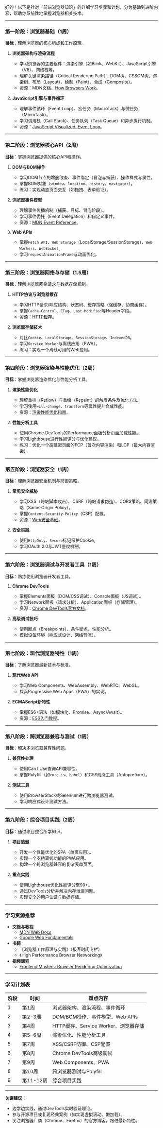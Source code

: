 好的！以下是针对「前端浏览器知识」的详细学习步骤和计划，分为基础到进阶内容，帮助你系统性地掌握浏览器相关技术。

---

### **第一阶段：浏览器基础（1周）**
**目标**：理解浏览器的核心组成和工作原理。
1. **浏览器架构与渲染流程**  
   - 学习浏览器的主要组件：渲染引擎（如Blink、WebKit）、JavaScript引擎（V8）、网络栈等。  
   - 理解关键渲染路径（Critical Rendering Path）：DOM树、CSSOM树、渲染树、布局（Layout）、绘制（Paint）、合成（Composite）。  
   - 资源：MDN文档、[How Browsers Work](https://web.dev/howbrowserswork/)。

2. **JavaScript引擎与事件循环**  
   - 理解事件循环（Event Loop）、宏任务（MacroTask）与微任务（MicroTask）。  
   - 学习调用栈（Call Stack）、任务队列（Task Queue）和异步执行机制。  
   - 资源：[JavaScript Visualized: Event Loop](https://dev.to/lydiahallie/javascript-visualized-event-loop-3dif)。

---

### **第二阶段：浏览器核心API（2周）**
**目标**：掌握浏览器提供的核心API和操作。
1. **DOM与BOM操作**  
   - 学习DOM节点的增删改查、事件绑定（冒泡与捕获）、操作样式与属性。  
   - 掌握BOM对象（`window`、`location`、`history`、`navigator`）。  
   - 练习：实现动态页面交互（如拖拽、表单验证）。

2. **浏览器事件模型**  
   - 理解事件传播机制（捕获、目标、冒泡阶段）。  
   - 学习事件委托（Event Delegation）和自定义事件。  
   - 资源：[MDN Event Reference](https://developer.mozilla.org/en-US/docs/Web/Events)。

3. **Web APIs**  
   - 掌握`Fetch API`、`Web Storage`（LocalStorage/SessionStorage）、`Web Workers`、`WebSocket`。  
   - 学习`requestAnimationFrame`与动画优化。

---

### **第三阶段：浏览器网络与存储（1.5周）**
**目标**：理解浏览器网络请求与数据存储机制。
1. **HTTP协议与浏览器缓存**  
   - 学习HTTP请求/响应结构、状态码、缓存策略（强缓存、协商缓存）。  
   - 掌握`Cache-Control`、`ETag`、`Last-Modified`等Header字段。  
   - 资源：[HTTP缓存](https://web.dev/http-cache/)。

2. **浏览器存储技术**  
   - 对比`Cookie`、`LocalStorage`、`SessionStorage`、`IndexedDB`。  
   - 学习`Service Worker`与离线应用（PWA）。  
   - 练习：实现一个离线可用的Web应用。

---

### **第四阶段：浏览器渲染与性能优化（2周）**
**目标**：掌握浏览器渲染优化与性能分析工具。
1. **渲染性能优化**  
   - 理解重排（Reflow）与重绘（Repaint）的触发条件及优化方法。  
   - 学习使用`will-change`、`transform`等属性提升合成性能。  
   - 资源：[渲染性能优化指南](https://web.dev/rendering-performance/)。

2. **性能分析工具**  
   - 使用Chrome DevTools的Performance面板分析页面加载性能。  
   - 学习Lighthouse进行性能评分与优化建议。  
   - 练习：优化一个高延迟页面的FCP（首次内容渲染）和LCP（最大内容渲染）。

---

### **第五阶段：浏览器安全（1周）**
**目标**：理解浏览器安全机制与防御策略。
1. **常见安全威胁**  
   - 学习XSS（跨站脚本攻击）、CSRF（跨站请求伪造）、CORS策略、同源策略（Same-Origin Policy）。  
   - 掌握`Content-Security-Policy`（CSP）配置。  
   - 资源：[Web安全基础](https://developer.mozilla.org/en-US/docs/Web/Security)。

2. **安全实践**  
   - 使用`HttpOnly`、`Secure`标记保护Cookie。  
   - 学习OAuth 2.0与JWT鉴权机制。

---

### **第六阶段：浏览器调试与开发者工具（1周）**
**目标**：熟练使用浏览器开发者工具。
1. **Chrome DevTools**  
   - 掌握Elements面板（DOM/CSS调试）、Console面板（JS调试）。  
   - 学习Network面板（请求分析）、Application面板（存储管理）。  
   - 资源：[Chrome DevTools官方文档](https://developer.chrome.com/docs/devtools/)。

2. **高级调试技巧**  
   - 使用断点（Breakpoints）、条件断点、性能分析。  
   - 模拟设备环境（响应式设计、网络节流）。

---

### **第七阶段：现代浏览器特性（1周）**
**目标**：了解浏览器最新技术与标准。
1. **现代Web API**  
   - 学习Web Components、WebAssembly、WebRTC、WebGL。  
   - 探索Progressive Web Apps（PWA）的实现。

2. **ECMAScript新特性**  
   - 掌握ES6+语法（如模块化、Promise、Async/Await）。  
   - 资源：[ES6入门教程](https://es6.ruanyifeng.com/)。

---

### **第八阶段：跨浏览器兼容与测试（1周）**
**目标**：解决多浏览器兼容性问题。
1. **兼容性处理**  
   - 使用Can I Use查询API兼容性。  
   - 掌握Polyfill（如`core-js`、`babel`）和CSS前缀工具（Autoprefixer）。  

2. **测试工具**  
   - 使用BrowserStack或Selenium进行跨浏览器测试。  
   - 学习响应式设计测试方法。

---

### **第九阶段：综合项目实践（2周）**
**目标**：通过项目整合所学知识。
1. **项目选题**  
   - 开发一个性能优化的SPA（单页应用）。  
   - 实现一个支持离线功能的PWA应用。  
   - 构建一个跨浏览器兼容的复杂表单页面。

2. **重点实践**  
   - 使用Lighthouse优化性能评分至90+。  
   - 通过DevTools分析并解决内存泄漏问题。  
   - 实现安全的用户认证与数据存储。

---

### **学习资源推荐**
- **文档与教程**  
  - [MDN Web Docs](https://developer.mozilla.org/)  
  - [Google Web Fundamentals](https://web.dev)  
- **书籍**  
  - 《浏览器工作原理与实践》（极客时间专栏）  
  - 《High Performance Browser Networking》  
- **视频课程**  
  - [Frontend Masters: Browser Rendering Optimization](https://frontendmasters.com/courses/web-performance/)  

---

### **学习计划表**
| 阶段 | 时间 | 重点内容 |
|------|------|----------|
| 1    | 第1周 | 浏览器架构、渲染流程、事件循环 |
| 2    | 第2-3周 | DOM/BOM操作、事件模型、Web APIs |
| 3    | 第4周 | HTTP缓存、Service Worker、浏览器存储 |
| 4    | 第5-6周 | 渲染优化、性能分析工具 |
| 5    | 第7周 | XSS/CSRF防御、CSP配置 |
| 6    | 第8周 | Chrome DevTools高级调试 |
| 7    | 第9周 | Web Components、PWA |
| 8    | 第10周 | 跨浏览器测试与Polyfill |
| 9    | 第11-12周 | 综合项目实践 |

---

**关键建议**：
- 边学边实践，通过DevTools实时验证理论。  
- 参与开源项目或复现经典案例（如实现虚拟滚动、懒加载）。  
- 关注浏览器厂商（Chrome、Firefox）的官方博客，跟进最新特性。  
